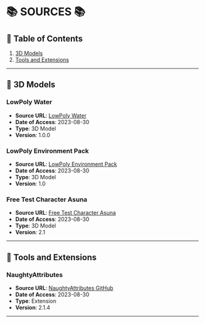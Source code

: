 # 📚 SOURCES 📚

## 📌 Table of Contents

1. [3D Models](#-3d-models)
2. [Tools and Extensions](#-tools-and-extensions)

---

## 🎨 3D Models

### LowPoly Water

- **Source URL**: [LowPoly Water](https://assetstore.unity.com/packages/tools/particles-effects/lowpoly-water-107563)
- **Date of Access**: 2023-08-30
- **Type**: 3D Model
- **Version**: 1.0.0

### LowPoly Environment Pack

- **Source URL**: [LowPoly Environment Pack](https://assetstore.unity.com/packages/3d/environments/landscapes/lowpoly-environment-pack-99479)
- **Date of Access**: 2023-08-30
- **Type**: 3D Model
- **Version**: 1.0

### Free Test Character Asuna

- **Source URL**: [Free Test Character Asuna](https://assetstore.unity.com/packages/3d/characters/humanoids/sci-fi/free-test-character-asuna-205897)
- **Date of Access**: 2023-08-30
- **Type**: 3D Model
- **Version**: 2.1

---

## 🔧 Tools and Extensions

### NaughtyAttributes

- **Source URL**: [NaughtyAttributes GitHub](https://github.com/dbrizov/NaughtyAttributes)
- **Date of Access**: 2023-08-30
- **Type**: Extension
- **Version**: 2.1.4

---

